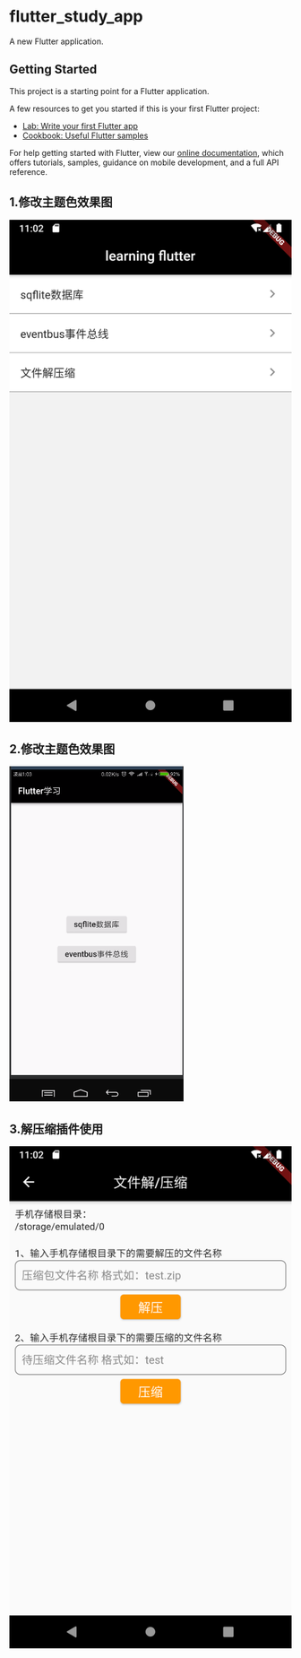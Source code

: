 # flutter_study_app

A new Flutter application.

## Getting Started

This project is a starting point for a Flutter application.

A few resources to get you started if this is your first Flutter project:

- [Lab: Write your first Flutter app](https://flutter.io/docs/get-started/codelab)
- [Cookbook: Useful Flutter samples](https://flutter.io/docs/cookbook)

For help getting started with Flutter, view our 
[online documentation](https://flutter.io/docs), which offers tutorials, 
samples, guidance on mobile development, and a full API reference.

## 1.修改主题色效果图
![](./assets/home.png)
## 2.修改主题色效果图
![](./assets/gfone.gif)
## 3.解压缩插件使用
![](./assets/zip.png)
